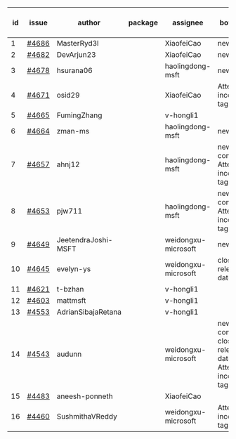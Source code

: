 | id | issue | author | package | assignee | bot advice | created date of issue | target release date | date from target |
| ------ | ------ | ------ | ------ | ------ | ------ | ------ | ------ | :-----: |
| 1 | [#4686](https://github.com/Azure/sdk-release-request/issues/4686) | MasterRyd3l |  | XiaofeiCao | new issue. | 10-26 | 11-24 |  |
| 2 | [#4682](https://github.com/Azure/sdk-release-request/issues/4682) | DevArjun23 |  | XiaofeiCao | new issue. | 10-24 | 11-24 |  |
| 3 | [#4678](https://github.com/Azure/sdk-release-request/issues/4678) | hsurana06 |  | haolingdong-msft | new issue. | 10-23 | 11-24 |  |
| 4 | [#4671](https://github.com/Azure/sdk-release-request/issues/4671) | osid29 |  | XiaofeiCao | Attention to inconsistent tag | 10-23 | 11-24 |  |
| 5 | [#4665](https://github.com/Azure/sdk-release-request/issues/4665) | FumingZhang |  | v-hongli1 |  | 10-20 |  | 0 |
| 6 | [#4664](https://github.com/Azure/sdk-release-request/issues/4664) | zman-ms |  | haolingdong-msft | new issue. | 10-18 | 11-24 |  |
| 7 | [#4657](https://github.com/Azure/sdk-release-request/issues/4657) | ahnj12 |  | haolingdong-msft | new comment. Attention to inconsistent tag | 10-17 | 11-24 |  |
| 8 | [#4653](https://github.com/Azure/sdk-release-request/issues/4653) | pjw711 |  | haolingdong-msft | new comment. Attention to inconsistent tag | 10-13 | 11-24 |  |
| 9 | [#4649](https://github.com/Azure/sdk-release-request/issues/4649) | JeetendraJoshi-MSFT |  | weidongxu-microsoft | new issue. | 10-13 | 11-24 |  |
| 10 | [#4645](https://github.com/Azure/sdk-release-request/issues/4645) | evelyn-ys |  | weidongxu-microsoft | close to release date.  | 10-13 | 10-27 | 0 |
| 11 | [#4621](https://github.com/Azure/sdk-release-request/issues/4621) | t-bzhan |  | v-hongli1 |  | 10-08 |  | 0 |
| 12 | [#4603](https://github.com/Azure/sdk-release-request/issues/4603) | mattmsft |  | v-hongli1 |  | 10-03 |  | 0 |
| 13 | [#4553](https://github.com/Azure/sdk-release-request/issues/4553) | AdrianSibajaRetana |  | v-hongli1 |  | 09-22 |  | 0 |
| 14 | [#4543](https://github.com/Azure/sdk-release-request/issues/4543) | audunn |  | weidongxu-microsoft | new comment. close to release date.  Attention to inconsistent tag | 09-21 | 10-27 | 0 |
| 15 | [#4483](https://github.com/Azure/sdk-release-request/issues/4483) | aneesh-ponneth |  | XiaofeiCao |  | 08-31 | 09-22 |  |
| 16 | [#4460](https://github.com/Azure/sdk-release-request/issues/4460) | SushmithaVReddy |  | weidongxu-microsoft | Attention to inconsistent tag | 08-23 | 09-22 |  |
